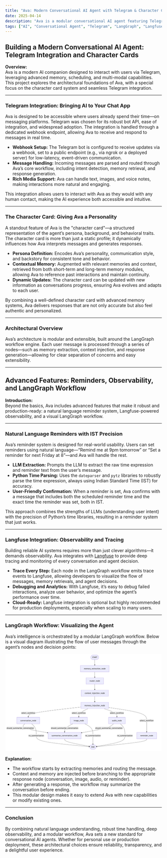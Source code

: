 ```yaml
---
title: "Ava: Modern Conversational AI Agent with Telegram & Character Cards"
date: 2025-04-14
description: "Ava is a modular conversational AI agent featuring Telegram integration, dynamic character cards, natural language reminders, and deep observability with Langfuse and LangGraph."
tags: ["AI", "Conversational Agent", "Telegram", "LangGraph", "Langfuse", "Reminders", "Observability", "Python"]
---
```


## Building a Modern Conversational AI Agent: Telegram Integration and Character Cards

**Overview:**  
Ava is a modern AI companion designed to interact with users via Telegram, leveraging advanced memory, scheduling, and multi-modal capabilities. This project explores the architectural foundations of Ava, with a special focus on the character card system and seamless Telegram integration.

---

### Telegram Integration: Bringing AI to Your Chat App

Ava is designed to be accessible where users already spend their time—on messaging platforms. Telegram was chosen for its robust bot API, ease of integration, and widespread adoption. The integration is handled through a dedicated webhook endpoint, allowing Ava to receive and respond to messages in real time.

- **Webhook Setup:** The Telegram bot is configured to receive updates via a webhook, set to a public endpoint (e.g., via ngrok or a deployed server) for low-latency, event-driven communication.
- **Message Handling:** Incoming messages are parsed and routed through Ava’s core workflow, including intent detection, memory retrieval, and response generation.
- **Rich Media Support:** Ava can handle text, images, and voice notes, making interactions more natural and engaging.

This integration allows users to interact with Ava as they would with any human contact, making the AI experience both accessible and intuitive.

---

### The Character Card: Giving Ava a Personality

A standout feature of Ava is the "character card"—a structured representation of the agent’s persona, background, and behavioral traits. The character card is more than just a static profile; it dynamically influences how Ava interprets messages and generates responses.

- **Persona Definition:** Encodes Ava’s personality, communication style, and backstory for consistent tone and behavior.
- **Contextual Memory:** Augmented with relevant memories and context, retrieved from both short-term and long-term memory modules, allowing Ava to reference past interactions and maintain continuity.
- **Dynamic Updates:** The character card can be updated with new information as conversations progress, ensuring Ava evolves and adapts to each user.

By combining a well-defined character card with advanced memory systems, Ava delivers responses that are not only accurate but also feel authentic and personalized.

---

### Architectural Overview

Ava’s architecture is modular and extensible, built around the LangGraph workflow engine. Each user message is processed through a series of nodes—such as memory extraction, context injection, and response generation—allowing for clear separation of concerns and easy extensibility.

---

## Advanced Features: Reminders, Observability, and LangGraph Workflow

**Introduction:**  
Beyond the basics, Ava includes advanced features that make it robust and production-ready: a natural language reminder system, Langfuse-powered observability, and a visual LangGraph workflow.

---

### Natural Language Reminders with IST Precision

Ava’s reminder system is designed for real-world usability. Users can set reminders using natural language—“Remind me at 9pm tomorrow” or “Set a reminder for next Friday at 8”—and Ava will handle the rest.

- **LLM Extraction:** Prompts the LLM to extract the raw time expression and reminder text from the user’s message.
- **Python Time Parsing:** Uses the `dateparser` and `pytz` libraries to robustly parse the time expression, always using Indian Standard Time (IST) for accuracy.
- **User-Friendly Confirmation:** When a reminder is set, Ava confirms with a message that includes both the scheduled reminder time and the exact time the reminder was set, both in IST.

This approach combines the strengths of LLMs (understanding user intent) with the precision of Python’s time libraries, resulting in a reminder system that just works.

---

### Langfuse Integration: Observability and Tracing

Building reliable AI systems requires more than just clever algorithms—it demands observability. Ava integrates with [Langfuse](https://langfuse.com/) to provide deep tracing and monitoring of every conversation and agent decision.

- **Trace Every Step:** Each node in the LangGraph workflow emits trace events to Langfuse, allowing developers to visualize the flow of messages, memory retrievals, and agent decisions.
- **Debugging and Analytics:** With Langfuse, it’s easy to debug failed interactions, analyze user behavior, and optimize the agent’s performance over time.
- **Cloud-Ready:** Langfuse integration is optional but highly recommended for production deployments, especially when scaling to many users.

---

### LangGraph Workflow: Visualizing the Agent

Ava’s intelligence is orchestrated by a modular LangGraph workflow. Below is a visual diagram illustrating the flow of user messages through the agent’s nodes and decision points:

![LangGraph Workflow for Ava AI Agent](/static/images/ava-langgraph-workflow.png "LangGraph workflow diagram for Ava AI Agent")

**Explanation:**  
- The workflow starts by extracting memories and routing the message.
- Context and memory are injected before branching to the appropriate response node (conversation, image, audio, or reminder).
- After generating a response, the workflow may summarize the conversation before ending.
- This modular design makes it easy to extend Ava with new capabilities or modify existing ones.

---

### Conclusion

By combining natural language understanding, robust time handling, deep observability, and a modular workflow, Ava sets a new standard for conversational AI agents. Whether for personal use or production deployment, these architectural choices ensure reliability, transparency, and a delightful user experience.
